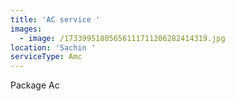 ```yaml
---
title: 'AC service '
images:
  - image: /17339951805656111711206282414319.jpg
location: 'Sachin '
serviceType: Amc
---
```


Package Ac
